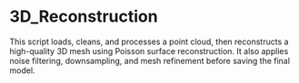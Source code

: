 # 3D_Reconstruction
This script loads, cleans, and processes a point cloud, then reconstructs a high-quality 3D mesh using Poisson surface reconstruction. It also applies noise filtering, downsampling, and mesh refinement before saving the final model. 
